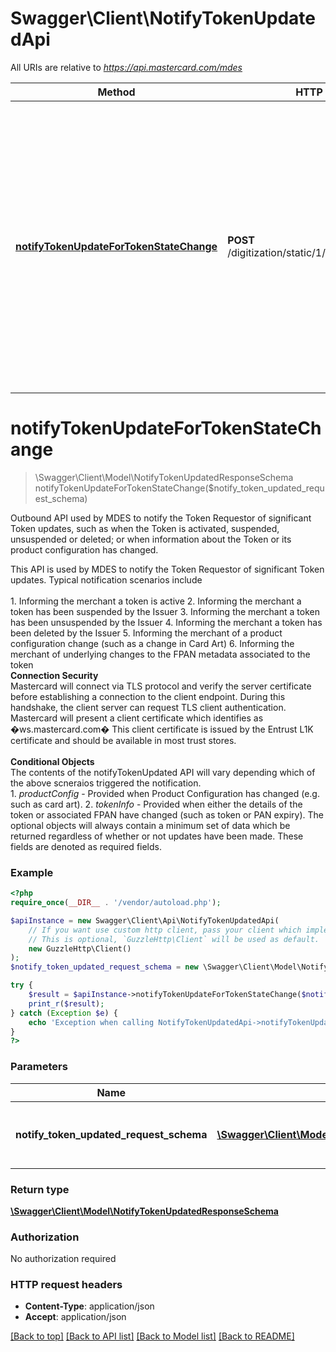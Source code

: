 # Swagger\Client\NotifyTokenUpdatedApi

All URIs are relative to *https://api.mastercard.com/mdes*

Method | HTTP request | Description
------------- | ------------- | -------------
[**notifyTokenUpdateForTokenStateChange**](NotifyTokenUpdatedApi.md#notifyTokenUpdateForTokenStateChange) | **POST** /digitization/static/1/0/notifyTokenUpdated | Outbound API used by MDES to notify the Token Requestor of significant Token updates, such as when the Token is activated, suspended, unsuspended or deleted; or when information about the Token or its product configuration has changed.


# **notifyTokenUpdateForTokenStateChange**
> \Swagger\Client\Model\NotifyTokenUpdatedResponseSchema notifyTokenUpdateForTokenStateChange($notify_token_updated_request_schema)

Outbound API used by MDES to notify the Token Requestor of significant Token updates, such as when the Token is activated, suspended, unsuspended or deleted; or when information about the Token or its product configuration has changed.

This API is used by MDES to notify the Token Requestor of significant Token updates. Typical notification scenarios include  <br> <br>  1. Informing the merchant a token is active 2. Informing the merchant a token has been suspended by the Issuer 3. Informing the merchant a token has been unsuspended by the Issuer 4. Informing the merchant a token has been deleted by the Issuer 5. Informing the merchant of a product configuration change (such as a change in Card Art) 6. Informing the merchant of underlying changes to the FPAN metadata associated to the token<br>   __Connection Security__<br> Mastercard will connect via TLS protocol and verify the server certificate before establishing a connection to the client endpoint. During this handshake, the client server can request TLS client authentication. Mastercard will present a client certificate which identifies as �ws.mastercard.com� This client certificate is issued by the Entrust L1K certificate and should be available in most trust stores.  <br><br> __Conditional Objects__<br> The contents of the notifyTokenUpdated API will vary depending which of the above scneraios triggered the notification. <br>   1. *productConfig* - Provided when Product Configuration has changed (e.g. such as card art).      2. *tokenInfo* - Provided when either the details of the token or associated FPAN have changed (such as token or PAN expiry).      The optional objects will always contain a minimum set of data which be returned regardless of whether or not updates have been made. These fields are denoted as required fields.<br>

### Example
```php
<?php
require_once(__DIR__ . '/vendor/autoload.php');

$apiInstance = new Swagger\Client\Api\NotifyTokenUpdatedApi(
    // If you want use custom http client, pass your client which implements `GuzzleHttp\ClientInterface`.
    // This is optional, `GuzzleHttp\Client` will be used as default.
    new GuzzleHttp\Client()
);
$notify_token_updated_request_schema = new \Swagger\Client\Model\NotifyTokenUpdatedRequestSchema(); // \Swagger\Client\Model\NotifyTokenUpdatedRequestSchema | Contains the details of the request message.

try {
    $result = $apiInstance->notifyTokenUpdateForTokenStateChange($notify_token_updated_request_schema);
    print_r($result);
} catch (Exception $e) {
    echo 'Exception when calling NotifyTokenUpdatedApi->notifyTokenUpdateForTokenStateChange: ', $e->getMessage(), PHP_EOL;
}
?>
```

### Parameters

Name | Type | Description  | Notes
------------- | ------------- | ------------- | -------------
 **notify_token_updated_request_schema** | [**\Swagger\Client\Model\NotifyTokenUpdatedRequestSchema**](../Model/NotifyTokenUpdatedRequestSchema.md)| Contains the details of the request message. | [optional]

### Return type

[**\Swagger\Client\Model\NotifyTokenUpdatedResponseSchema**](../Model/NotifyTokenUpdatedResponseSchema.md)

### Authorization

No authorization required

### HTTP request headers

 - **Content-Type**: application/json
 - **Accept**: application/json

[[Back to top]](#) [[Back to API list]](../../README.md#documentation-for-api-endpoints) [[Back to Model list]](../../README.md#documentation-for-models) [[Back to README]](../../README.md)

